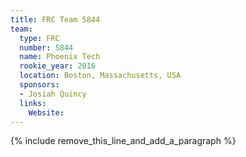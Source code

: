 ```yaml
---
title: FRC Team 5844
team:
  type: FRC
  number: 5844
  name: Phoenix Tech
  rookie_year: 2016
  location: Boston, Massachusetts, USA
  sponsors:
  - Josiah Quincy
  links:
    Website:
---
```


{% include remove_this_line_and_add_a_paragraph %}